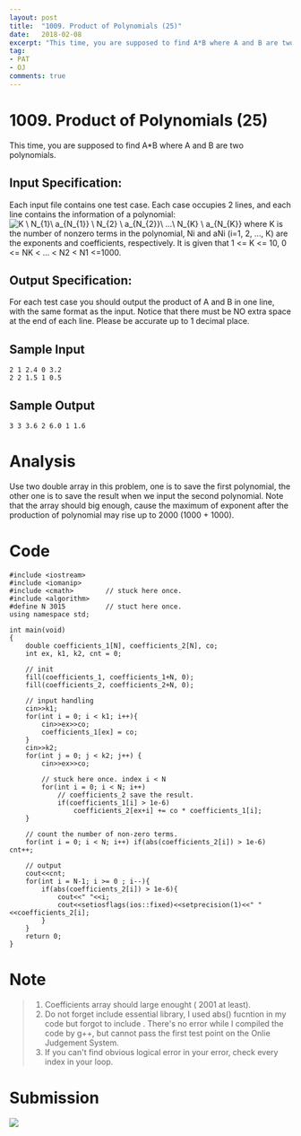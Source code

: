 ```yaml
---
layout: post
title:  "1009. Product of Polynomials (25)"
date:   2018-02-08
excerpt: "This time, you are supposed to find A*B where A and B are two polynomials. "
tag:
- PAT 
- OJ
comments: true
---
```


# 1009. Product of Polynomials (25)
This time, you are supposed to find A*B where A and B are two polynomials.

## Input Specification:

Each input file contains one test case. Each case occupies 2 lines, and each line contains the information of a polynomial:
<img src="http://latex.codecogs.com/gif.latex?\inline&space;K&space;\&space;N_{1}\&space;a_{N_{1}}&space;\&space;N_{2}&space;\&space;a_{N_{2}}\&space;...\&space;N_{K}&space;\&space;a_{N_{K}}" title="K \ N_{1}\ a_{N_{1}} \ N_{2} \ a_{N_{2}}\ ...\ N_{K} \ a_{N_{K}}" />
 where K is the number of nonzero terms in the polynomial, Ni and aNi (i=1, 2, ..., K) are the exponents and coefficients, respectively. It is given that 1 <= K <= 10, 0 <= NK < ... < N2 < N1 <=1000.

## Output Specification:

For each test case you should output the product of A and B in one line, with the same format as the input. Notice that there must be NO extra space at the end of each line. Please be accurate up to 1 decimal place.

## Sample Input
```
2 1 2.4 0 3.2
2 2 1.5 1 0.5
```
## Sample Output
```
3 3 3.6 2 6.0 1 1.6
```

# Analysis
Use two double array in this problem, one is to save the first polynomial, the other one is to save the result when we input the second polynomial. Note that the array should big enough, cause the maximum of exponent after the production of polynomial may rise up to 2000 (1000 + 1000). 

# Code
```
#include <iostream>
#include <iomanip>
#include <cmath>        // stuck here once.
#include <algorithm>
#define N 3015          // stuct here once.
using namespace std;

int main(void)
{
    double coefficients_1[N], coefficients_2[N], co;
    int ex, k1, k2, cnt = 0;

    // init 
    fill(coefficients_1, coefficients_1+N, 0);
    fill(coefficients_2, coefficients_2+N, 0);

    // input handling
    cin>>k1;
    for(int i = 0; i < k1; i++){
        cin>>ex>>co;
        coefficients_1[ex] = co;
    }
    cin>>k2;
    for(int j = 0; j < k2; j++) {
        cin>>ex>>co;
        
        // stuck here once. index i < N
        for(int i = 0; i < N; i++)
            // coefficients_2 save the result.
            if(coefficients_1[i] > 1e-6)
                coefficients_2[ex+i] += co * coefficients_1[i];
    }

    // count the number of non-zero terms.
    for(int i = 0; i < N; i++) if(abs(coefficients_2[i]) > 1e-6) cnt++;

    // output
    cout<<cnt;
    for(int i = N-1; i >= 0 ; i--){
        if(abs(coefficients_2[i]) > 1e-6){
            cout<<" "<<i;
            cout<<setiosflags(ios::fixed)<<setprecision(1)<<" "<<coefficients_2[i];
        }
    }
    return 0;
}
```

# Note
> 1. Coefficients array should large enought ( 2001 at least).
> 2. Do not forget include essential library, I used abs() fucntion in my code but forgot to include <cmath>. There's no error while I compiled the code by g++, but cannot pass the first test point on the Onlie Judgement System. 
> 3. If you can't find obvious logical error in your error, check every index in your loop.

# Submission
![](https://raw.githubusercontent.com/RunningIkkyu/runningikkyu.github.com/master/assets/img/PAT/1009-submission.PNG)
